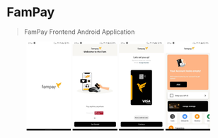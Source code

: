 # FamPay

> FamPay Frontend Android Application


<p align="center">
 <img src="https://raw.githubusercontent.com/SakshamSharma2026/FamPay-Project/main/ScreenShots/1.jpeg" width="20%" height="20%"/>
 <img src="https://raw.githubusercontent.com/SakshamSharma2026/FamPay-Project/main/ScreenShots/2.jpeg" width="20%" height="20%"/>
 <img src="https://raw.githubusercontent.com/SakshamSharma2026/FamPay-Project/main/ScreenShots/3.jpeg" width="20%" height="20%"/>
 <img src="https://raw.githubusercontent.com/SakshamSharma2026/FamPay-Project/main/ScreenShots/4.jpeg" width="20%" height="20%"/>
</p>


